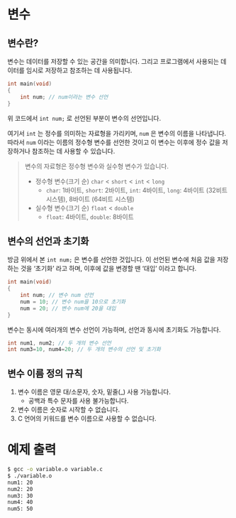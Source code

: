 # 변수

## 변수란?

변수는 데이터를 저장할 수 있는 공간을 의미합니다. 그리고 프로그램에서 사용되는 데이터를 임시로 저장하고 참조하는 데 사용됩니다.

```c
int main(void)
{
	int num; // num이라는 변수 선언
}
```

위 코드에서 `int num;` 로 선언된 부분이 변수의 선언입니다. 

여기서 `int` 는 정수를 의미하는 자료형을 가리키며, `num` 은 변수의 이름을 나타냅니다. 따라서 `num` 이라는 이름의 정수형 변수를 선언한 것이고 이 변수는 이후에 정수 값을 저장하거나 참조하는 데 사용할 수 있습니다.

> 변수의 자료형은 정수형 변수와 실수형 변수가 있습니다.
> 
> - 정수형 변수(크기 순) `char` < `short` < `int` < `long`
>     - `char`: 1바이트, `short`: 2바이트, `int`: 4바이트, `long`: 4바이트 (32비트 시스템), 8바이트 (64비트 시스템)
> - 실수형 변수(크기 순) `float` < `double`
>     - `float`: 4바이트, `double`: 8바이트

## 변수의 선언과 초기화

방금 위에서 본 `int num;` 은 변수를 선언한 것입니다. 이 선언된 변수에 처음 값을 저장하는 것을 ‘초기화’ 라고 하며, 이후에 값을 변경할 땐 ‘대입’ 이라고 합니다.

```c
int main(void)
{
	int num; // 변수 num 선언
	num = 10; // 변수 num을 10으로 초기화
	num = 20; // 변수 num에 20을 대입
}
```

변수는 동시에 여러개의 변수 선언이 가능하며, 선언과 동시에 초기화도 가능합니다.

```c
int num1, num2; // 두 개의 변수 선언
int num3=10, num4=20; // 두 개의 변수의 선언 및 초기화
```

## 변수 이름 정의 규칙

1. 변수 이름은 영문 대/소문자, 숫자, 밑줄(_) 사용 가능합니다.
    - 공백과 특수 문자를 사용 불가능합니다.
2. 변수 이름은 숫자로 시작할 수 없습니다.
3. C 언어의 키워드를 변수 이름으로 사용할 수 없습니다.

# 예제 출력

```bash
$ gcc -o variable.o variable.c
$ ./variable.o
num1: 20
num2: 20
num3: 30
num4: 40
num5: 50
```